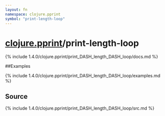 ```yaml
---
layout: fn
namespace: clojure.pprint
symbol: "print-length-loop"
---
```


# [clojure.pprint](../)/print-length-loop

{% include 1.4.0/clojure.pprint/print_DASH_length_DASH_loop/docs.md %}

##Examples

{% include 1.4.0/clojure.pprint/print_DASH_length_DASH_loop/examples.md %}
## Source
{% include 1.4.0/clojure.pprint/print_DASH_length_DASH_loop/src.md %}

